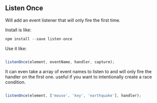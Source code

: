 ## Listen Once

Will add an event listener that will only fire the first time.

Install is like:

```javascript
npm install --save listen-once
```

Use it like:

```javascript

listenOnce(element, eventName, handler, capture);

```

It can even take a array of event names to listen to and will only fire the handler on the first one. useful if you want to intentionally create a race condition.

```javascript

listenOnce(element, ['mouse', 'key', 'earthquake'], handler);

```